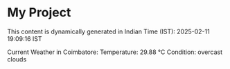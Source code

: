 # My Project

This content is dynamically generated in Indian Time (IST): 2025-02-11 19:09:16 IST


Current Weather in Coimbatore:
Temperature: 29.88 °C
Condition: overcast clouds
